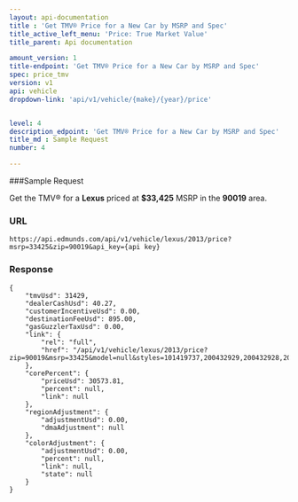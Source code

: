 ```yaml
---
layout: api-documentation
title : 'Get TMV® Price for a New Car by MSRP and Spec'
title_active_left_menu: 'Price: True Market Value'
title_parent: Api documentation

amount_version: 1
title-endpoint: 'Get TMV® Price for a New Car by MSRP and Spec'
spec: price_tmv
version: v1
api: vehicle
dropdown-link: 'api/v1/vehicle/{make}/{year}/price'


level: 4
description_edpoint: 'Get TMV® Price for a New Car by MSRP and Spec'
title_md : Sample Request
number: 4

---
```


###Sample Request

Get the TMV® for a **Lexus** priced at **$33,425** MSRP in the **90019** area.

### URL

	https://api.edmunds.com/api/v1/vehicle/lexus/2013/price?msrp=33425&zip=90019&api_key={api key}

### Response

	{
	    "tmvUsd": 31429,
	    "dealerCashUsd": 40.27,
	    "customerIncentiveUsd": 0.00,
	    "destinationFeeUsd": 895.00,
	    "gasGuzzlerTaxUsd": 0.00,
	    "link": {
	        "rel": "full",
	        "href": "/api/v1/vehicle/lexus/2013/price?zip=90019&msrp=33425&model=null&styles=101419737,200432929,200432928,200419839,200419838,200432926,200432927,101426942,200441510,200439741,200431708,200439742,200439740,101398299,200419751,200419752,200421776,200441460,101426944,101420861,101398300,200437667,200442774,200442807,200424195,200424196"
	    },
	    "corePercent": {
	        "priceUsd": 30573.81,
	        "percent": null,
	        "link": null
	    },
	    "regionAdjustment": {
	        "adjustmentUsd": 0.00,
	        "dmaAdjustment": null
	    },
	    "colorAdjustment": {
	        "adjustmentUsd": 0.00,
	        "percent": null,
	        "link": null,
	        "state": null
	    }
	}
